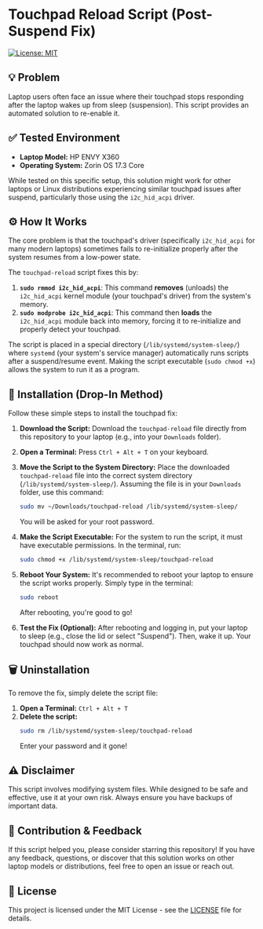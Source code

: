# Touchpad Reload Script (Post-Suspend Fix)

[![License: MIT](https://img.shields.io/badge/License-MIT-yellow.svg)](https://opensource.org/licenses/MIT)

## 💡 Problem

Laptop users often face an issue where their touchpad stops responding after the laptop wakes up from sleep (suspension). This script provides an automated solution to re-enable it.

## ✅ Tested Environment

* **Laptop Model:** HP ENVY X360
* **Operating System:** Zorin OS 17.3 Core

While tested on this specific setup, this solution might work for other laptops or Linux distributions experiencing similar touchpad issues after suspend, particularly those using the `i2c_hid_acpi` driver.

## ⚙️ How It Works

The core problem is that the touchpad's driver (specifically `i2c_hid_acpi` for many modern laptops) sometimes fails to re-initialize properly after the system resumes from a low-power state.

The `touchpad-reload` script fixes this by:

1.  **`sudo rmmod i2c_hid_acpi`**: This command **removes** (unloads) the `i2c_hid_acpi` kernel module (your touchpad's driver) from the system's memory.
2.  **`sudo modprobe i2c_hid_acpi`**: This command then **loads** the `i2c_hid_acpi` module back into memory, forcing it to re-initialize and properly detect your touchpad.

The script is placed in a special directory (`/lib/systemd/system-sleep/`) where `systemd` (your system's service manager) automatically runs scripts after a suspend/resume event. Making the script executable (`sudo chmod +x`) allows the system to run it as a program.

## 🚀 Installation (Drop-In Method)

Follow these simple steps to install the touchpad fix:

1.  **Download the Script:**
    Download the `touchpad-reload` file directly from this repository to your laptop (e.g., into your `Downloads` folder).

2.  **Open a Terminal:**
    Press `Ctrl + Alt + T` on your keyboard.

3.  **Move the Script to the System Directory:**
    Place the downloaded `touchpad-reload` file into the correct system directory (`/lib/systemd/system-sleep/`).
    Assuming the file is in your `Downloads` folder, use this command:

    ```bash
    sudo mv ~/Downloads/touchpad-reload /lib/systemd/system-sleep/
    ```
    You will be asked for your root password.

4.  **Make the Script Executable:**
    For the system to run the script, it must have executable permissions. In the terminal, run:

    ```bash
    sudo chmod +x /lib/systemd/system-sleep/touchpad-reload
    ```

5.  **Reboot Your System:**
    It's recommended to reboot your laptop to ensure the script works properly. Simply type in the terminal:

    ```bash
    sudo reboot
    ```
    After rebooting, you're good to go!

6.  **Test the Fix (Optional):**
    After rebooting and logging in, put your laptop to sleep (e.g., close the lid or select "Suspend"). Then, wake it up. Your touchpad should now work as normal.

## 🗑️ Uninstallation

To remove the fix, simply delete the script file:

1.  **Open a Terminal:** `Ctrl + Alt + T`
2.  **Delete the script:**
    ```bash
    sudo rm /lib/systemd/system-sleep/touchpad-reload
    ```
    Enter your password and it gone!

## ⚠️ Disclaimer

This script involves modifying system files. While designed to be safe and effective, use it at your own risk. Always ensure you have backups of important data.

## 🤝 Contribution & Feedback

If this script helped you, please consider starring this repository!
If you have any feedback, questions, or discover that this solution works on other laptop models or distributions, feel free to open an issue or reach out.

## 📜 License

This project is licensed under the MIT License - see the [LICENSE](LICENSE) file for details.
